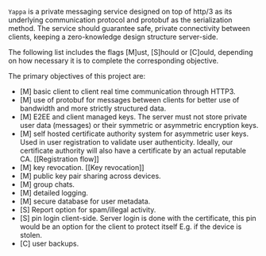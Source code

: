 `Yappa` is a private messaging service designed on top of http/3 as its underlying communication protocol and protobuf as the serialization method. The service should guarantee safe, private connectivity between clients, keeping a zero-knowledge design structure server-side.

The following list includes the flags \[M\]ust, \[S\]hould or \[C\]ould, depending on how necessary it is to complete the corresponding objective. 

The primary objectives of this project are:
- \[M\] basic client to client real time communication through HTTP3. 
- \[M\] use of protobuf for messages between clients for better use of bandwidth and more strictly structured data.
- \[M\] E2EE and client managed keys. The server must not store private user data (messages) or their symmetric or asymmetric encryption keys.
- \[M\] self hosted certificate authority system for asymmetric user keys. Used in user registration to validate user authenticity. Ideally, our certificate authority will also have a certificate by an actual reputable CA. [[Registration flow]]
- \[M\] key revocation. [[Key revocation]]
- \[M\] public key pair sharing across devices.
- \[M\] group chats.
- \[M\] detailed logging.
- \[M\] secure database for user metadata.
- \[S\] Report option for spam/illegal activity. 
- \[S\] pin login client-side. Server login is done with the certificate, this pin would be an option for the client to protect itself E.g. if the device is stolen.
- \[C\] user backups.